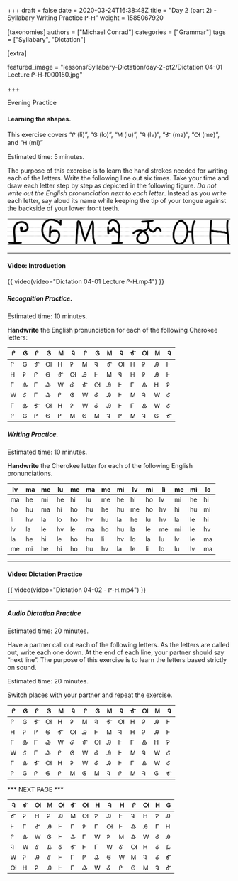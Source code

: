 +++
draft = false
date = 2020-03-24T16:38:48Z
title = "Day 2 (part 2) - Syllabary Writing Practice Ꮅ-Ꮋ"
weight = 1585067920

[taxonomies]
authors = ["Michael Conrad"]
categories = ["Grammar"]
tags = ["Syllabary", "Dictation"]

[extra]

featured_image = "lessons/Syllabary-Dictation/day-2-pt2/Dictation 04-01 Lecture Ꮅ-Ꮋ-f000150.jpg"

+++

Evening Practice

#### Learning the shapes.

This exercise covers “Ꮅ (li)”, “Ꮆ (lo)”, “Ꮇ (lu)”, “Ꮈ (lv)”, “Ꮉ (ma)”,
“Ꮊ (me)”, and “Ꮋ (mi)”

Estimated time: 5 minutes.
<!-- more -->
The purpose of this exercise is to learn the hand strokes needed for
writing each of the letters. Write the following line out six times.
Take your time and draw each letter step by step as depicted in the
following figure. *Do not write out the English pronunciation next to
each letter*. Instead as you write each letter, say aloud its name while
keeping the tip of your tongue against the backside of your lower front
teeth.

![image](handone%20-%20sample%2004.jpg)

---

#### Video: Introduction

{{ video(video="Dictation 04-01 Lecture Ꮅ-Ꮋ.mp4") }}

##### Recognition Practice.

Estimated time: 10 minutes.

__Handwrite__ the English pronunciation for each of the following Cherokee letters:

| Ꮅ | Ꮆ | Ꮅ | Ꮆ | Ꮇ | Ꮈ | Ꮅ | Ꮆ | Ꮇ | Ꮈ | Ꮉ | Ꮊ | Ꮇ | Ꮈ | 
|---|---|---|---|---|---|---|---|---|---|---|---|---|---| 
| Ꮅ | Ꮆ | Ꮉ | Ꮊ | Ꮋ | Ꭾ | Ꮇ | Ꮈ | Ꮉ | Ꮊ | Ꮋ | Ꭾ | Ꭿ | Ꮀ | 
| Ꮋ | Ꭾ | Ꮅ | Ꮆ | Ꮉ | Ꮊ | Ꭿ | Ꮀ | Ꮇ | Ꮈ | Ꮋ | Ꭾ | Ꭿ | Ꮀ | 
| Ꮁ | Ꮂ | Ꮁ | Ꮂ | Ꮃ | Ꮄ | Ꮉ | Ꮊ | Ꭿ | Ꮀ | Ꮁ | Ꮂ | Ꮋ | Ꭾ | 
| Ꮃ | Ꮄ | Ꮁ | Ꮂ | Ꮅ | Ꮆ | Ꮃ | Ꮄ | Ꭿ | Ꮀ | Ꮇ | Ꮈ | Ꮃ | Ꮄ | 
| Ꮁ | Ꮂ | Ꮉ | Ꮊ | Ꮋ | Ꭾ | Ꮃ | Ꮄ | Ꭿ | Ꮀ | Ꮁ | Ꮂ | Ꮃ | Ꮄ | 
| Ꮅ | Ꮆ | Ꮅ | Ꮆ | Ꮅ | Ꮇ | Ꮆ | Ꮇ | Ꮈ | Ꮅ | Ꮇ | Ꮈ | Ꮆ | Ꮉ | 


##### Writing Practice.

Estimated time: 10 minutes.

__Handwrite__ the Cherokee letter for each of the following English pronunciations.

| lv | ma | me | lu | me | ma | me | mi | lv | mi | li | me | mi | lo | 
|----|----|----|----|----|----|----|----|----|----|----|----|----|----| 
| ma | he | mi | he | hi | lu | me | he | hi | ho | lv | mi | he | hi | 
| ho | hu | ma | hi | ho | hu | he | hu | me | ho | hv | hi | hu | mi | 
| li | hv | la | lo | ho | hv | hu | la | he | lu | hv | la | le | hi | 
| lv | la | le | hv | le | ma | ho | hu | la | le | me | mi | le | hv | 
| la | he | hi | le | ho | hu | li | hv | lo | la | lu | lv | le | ma | 
| me | mi | he | hi | ho | hu | hv | la | le | li | lo | lu | lv | ma | 

---

#### Video: Dictation Practice

{{ video(video="Dictation 04-02 - Ꮅ-Ꮋ.mp4") }}

---

##### Audio Dictation Practice

Estimated time: 20 minutes.

Have a partner call out each of the following letters. As the letters
are called out, write each one down. At the end of each line, your
partner should say “next line”. The purpose of this exercise is to learn
the letters based strictly on sound.

Estimated time: 20 minutes.

Switch places with your partner and repeat the exercise.

| Ꮅ | Ꮆ | Ꮅ | Ꮆ | Ꮇ | Ꮈ | Ꮅ | Ꮆ | Ꮇ | Ꮈ | Ꮉ | Ꮊ | Ꮇ | Ꮈ | 
|---|---|---|---|---|---|---|---|---|---|---|---|---|---| 
| Ꮅ | Ꮆ | Ꮉ | Ꮊ | Ꮋ | Ꭾ | Ꮇ | Ꮈ | Ꮉ | Ꮊ | Ꮋ | Ꭾ | Ꭿ | Ꮀ | 
| Ꮋ | Ꭾ | Ꮅ | Ꮆ | Ꮉ | Ꮊ | Ꭿ | Ꮀ | Ꮇ | Ꮈ | Ꮋ | Ꭾ | Ꭿ | Ꮀ | 
| Ꮁ | Ꮂ | Ꮁ | Ꮂ | Ꮃ | Ꮄ | Ꮉ | Ꮊ | Ꭿ | Ꮀ | Ꮁ | Ꮂ | Ꮋ | Ꭾ | 
| Ꮃ | Ꮄ | Ꮁ | Ꮂ | Ꮅ | Ꮆ | Ꮃ | Ꮄ | Ꭿ | Ꮀ | Ꮇ | Ꮈ | Ꮃ | Ꮄ | 
| Ꮁ | Ꮂ | Ꮉ | Ꮊ | Ꮋ | Ꭾ | Ꮃ | Ꮄ | Ꭿ | Ꮀ | Ꮁ | Ꮂ | Ꮃ | Ꮄ | 
| Ꮅ | Ꮆ | Ꮅ | Ꮆ | Ꮅ | Ꮇ | Ꮆ | Ꮇ | Ꮈ | Ꮅ | Ꮇ | Ꮈ | Ꮆ | Ꮉ | 

*** NEXT PAGE ***

| Ꮈ | Ꮉ | Ꮊ | Ꮇ | Ꮊ | Ꮉ | Ꮊ | Ꮋ | Ꮈ | Ꮋ | Ꮅ | Ꮊ | Ꮋ | Ꮆ | 
|---|---|---|---|---|---|---|---|---|---|---|---|---|---| 
| Ꮉ | Ꭾ | Ꮋ | Ꭾ | Ꭿ | Ꮇ | Ꮊ | Ꭾ | Ꭿ | Ꮀ | Ꮈ | Ꮋ | Ꭾ | Ꭿ | 
| Ꮀ | Ꮁ | Ꮉ | Ꭿ | Ꮀ | Ꮁ | Ꭾ | Ꮁ | Ꮊ | Ꮀ | Ꮂ | Ꭿ | Ꮁ | Ꮋ | 
| Ꮅ | Ꮂ | Ꮃ | Ꮆ | Ꮀ | Ꮂ | Ꮁ | Ꮃ | Ꭾ | Ꮇ | Ꮂ | Ꮃ | Ꮄ | Ꭿ | 
| Ꮈ | Ꮃ | Ꮄ | Ꮂ | Ꮄ | Ꮉ | Ꮀ | Ꮁ | Ꮃ | Ꮄ | Ꮊ | Ꮋ | Ꮄ | Ꮂ | 
| Ꮃ | Ꭾ | Ꭿ | Ꮄ | Ꮀ | Ꮁ | Ꮅ | Ꮂ | Ꮆ | Ꮃ | Ꮇ | Ꮈ | Ꮄ | Ꮉ | 
| Ꮊ | Ꮋ | Ꭾ | Ꭿ | Ꮀ | Ꮁ | Ꮂ | Ꮃ | Ꮄ | Ꮅ | Ꮆ | Ꮇ | Ꮈ | Ꮉ | 

